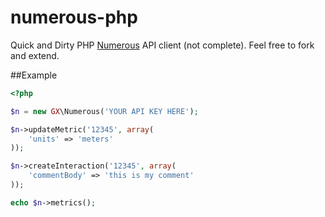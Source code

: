 # numerous-php
Quick and Dirty PHP [Numerous](http://numerousapp.com/) API client (not complete).
Feel free to fork and extend.

##Example

``` php
<?php

$n = new GX\Numerous('YOUR API KEY HERE');

$n->updateMetric('12345', array(
	'units' => 'meters'
));

$n->createInteraction('12345', array(
	'commentBody' => 'this is my comment'
));

echo $n->metrics();
```
